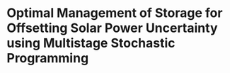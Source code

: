 # Optimal Management of Storage for Offsetting Solar Power Uncertainty using Multistage Stochastic Programming
